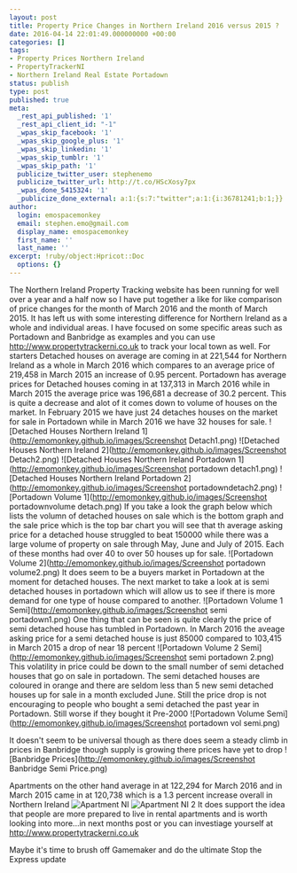 ```yaml
---
layout: post
title: Property Price Changes in Northern Ireland 2016 versus 2015 ?
date: 2016-04-14 22:01:49.000000000 +00:00
categories: []
tags:
- Property Prices Northern Ireland
- PropertyTrackerNI
- Northern Ireland Real Estate Portadown
status: publish
type: post
published: true
meta:
  _rest_api_published: '1'
  _rest_api_client_id: "-1"
  _wpas_skip_facebook: '1'
  _wpas_skip_google_plus: '1'
  _wpas_skip_linkedin: '1'
  _wpas_skip_tumblr: '1'
  _wpas_skip_path: '1'
  publicize_twitter_user: stephenemo
  publicize_twitter_url: http://t.co/HScXosy7px
  _wpas_done_5415324: '1'
  _publicize_done_external: a:1:{s:7:"twitter";a:1:{i:36781241;b:1;}}
author:
  login: emospacemonkey
  email: stephen.emo@gmail.com
  display_name: emospacemonkey
  first_name: ''
  last_name: ''
excerpt: !ruby/object:Hpricot::Doc
  options: {}
---
```


The Northern Ireland Property Tracking website has been running for well over a year and  a half now so I have put together a like for like comparison of price changes for the month of March 2016 and the month of March 2015. It has left us with some interesting difference for Northern Ireland as a whole and individual areas. I have focused on some specific areas such as Portadown and Banbridge as examples and you can use  http://www.propertytrackerni.co.uk to track your local town as well.
For starters Detached houses on average are coming in at  221,544 for Northern Ireland as a whole in March 2016 which compares to an average price of 219,458 in March 2015 an increase of 0.95 percent. Portadown has average prices for Detached houses coming in at 137,313 in March 2016 while in March 2015 the average price was 196,681 a decrease of 30.2 percent. This is quite a decrease and alot of it comes down to volume of houses on the market. In  February 2015 we have just 24 detaches houses on the market for sale in Portadown while in March 2016 we have 32 houses for sale.
![Detached Houses Northern Ireland 1](http://emomonkey.github.io/images/Screenshot Detach1.png)
![Detached Houses Northern Ireland 2](http://emomonkey.github.io/images/Screenshot Detach2.png)
![Detached Houses Northern Ireland Portadown 1](http://emomonkey.github.io/images/Screenshot portadown detach1.png)
![Detached Houses Northern Ireland Portadown 2](http://emomonkey.github.io/images/Screenshot portadowndetach2.png)
![Portadown Volume 1](http://emomonkey.github.io/images/Screenshot portadownvolume detach.png)
If you take a look the graph below which lists the volumn of detached houses on sale which is the bottom graph and the sale price which is the top bar chart you will see that th average asking price for a detached house struggled to beat 150000 while there was a large volume of property on sale through May, June and July of 2015. Each of these months had over 40 to over 50 houses up for sale.
![Portadown Volume 2](http://emomonkey.github.io/images/Screenshot portadown volume2.png)
It does seem to be a buyers market in Portadown at the moment for detached houses.
The next market to take a look at is semi detached houses in portadown which will allow us to see if there is more demand for one type of house compared to another.
![Portadown Volume 1 Semi](http://emomonkey.github.io/images/Screenshot semi portadown1.png)
One thing that can be seen is quite clearly the price of semi detached house has tumbled in Portadown. In March 2016 the aveage asking price for a semi detached house is just 85000 compared to 103,415 in March 2015 a drop of near 18 percent
![Portadown Volume 2 Semi](http://emomonkey.github.io/images/Screenshot semi portadown 2.png)
This volatility in price could be down to the small number of semi detached houses that go on sale in portadown. The semi detached houses are coloured in orange and there are seldom less than 5 new semi detached houses up for sale in a month excluded June. Still the price drop is not encouraging to people who bought a semi detached the past year in Portadown. Still worse if they bought it Pre-2000
![Portadown Volume Semi](http://emomonkey.github.io/images/Screenshot portadown vol semi.png)

It doesn't seem to be universal though as there does seem a steady climb in prices in Banbridge though supply is growing there prices have yet to drop
![Banbridge Prices](http://emomonkey.github.io/images/Screenshot Banbridge Semi Price.png)

Apartments on the other hand average in at 122,294 for March 2016  and in March 2015 came in at 120,738 which is a 1.3 percent increase overall in Northern Ireland
![Apartment NI ](http://emomonkey.github.io/images/Screenshot_Apartment1.png)
![Apartment NI 2](http://emomonkey.github.io/images/Screenshot_Aprtment2.png)
It does support the idea that people are more prepared to live in rental apartments and is worth looking into more...in next months post or you can investiage yourself at http://www.propertytrackerni.co.uk


Maybe it's time to brush off Gamemaker and do the ultimate Stop the Express update

